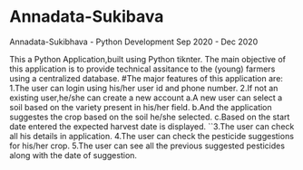# Annadata-Sukibava
Annadata-Sukibhava - Python Development Sep 2020 - Dec 2020

This a Python Application,built using Python tiknter. The main objective of this application is to provide technical assitance to the (young)
farmers using a centralized database.
#The major features of this application are: 1.The user can login using his/her user id and phone number. 2.If not an existing user,he/she can
create a new account a.A new user can select a soil based on the variety present in his/her field. b.And the application suggestes the crop
based on the soil he/she selected. c.Based on the start date entered the expected harvest date is displayed. ``3.The user can check all his
details in application. 4.The user can check the pesticide suggestions for his/her crop. 5.The user can see all the previous suggested
pesticides along with the date of suggestion.
